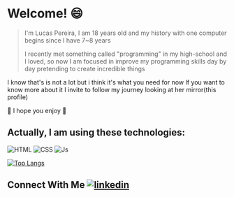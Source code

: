 # Welcome! 😄 

> I'm Lucas Pereira, I am 18 years old and my history with one computer begins since I have 7~8 years
> 
> I recently met something called "programming" in my high-school and I loved, 
> so now I am focused in improve my programming  skills day by day pretending to create incredible things 

I know that's is not a lot but i think it's what you need for now
If you want to know more about it I invite to follow my journey looking at her mirror(this profile)

🌹 I hope you enjoy 🌹
 
## Actually, I am using these technologies: 

![HTML](https://img.shields.io/badge/HTML5-E34F26?style=for-the-badge&logo=html5&logoColor=white)
![CSS](https://img.shields.io/badge/CSS3-1572B6?style=for-the-badge&logo=css3&logoColor=white)
![Js](https://img.shields.io/badge/JavaScript-F7DF1E?style=for-the-badge&logo=javascript&logoColor=black)

[![Top Langs](https://github-readme-stats.vercel.app/api/top-langs/?username=eStorMlucas&layout=compact&theme=react)](https://github.com/eStorMlucas/github-readme-stats)
<!--- FUTURE 
[React](https://img.shields.io/badge/React-20232A?style=for-the-badge&logo=react&logoColor=61DAFB)
![Node Js](https://img.shields.io/badge/Node.js-43853D?style=for-the-badge&logo=node.js&logoColor=white)
--->
## Connect With Me <a href="https://www.linkedin.com/in/lpcruz04/" target="_blank"> ![linkedin](https://img.shields.io/badge/LinkedIn-0077B5?style=for-the-badge&logo=linkedin&logoColor=white) </a>
